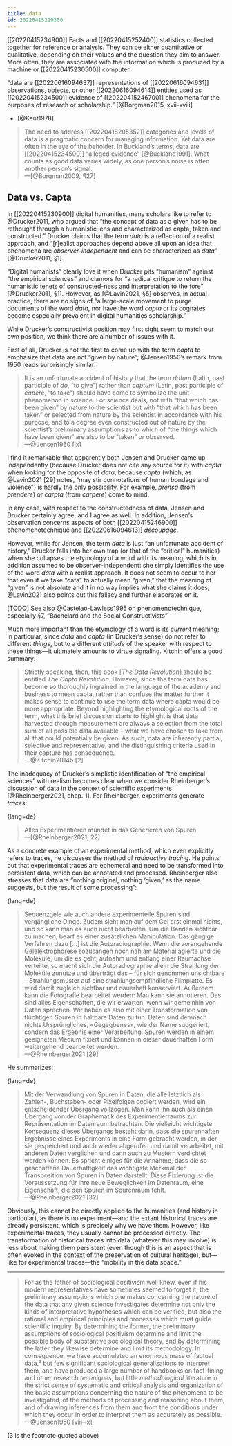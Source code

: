 ```yaml
---
title: data
id: 20220415229300
---
```


[[20220415234900]] Facts and [[20220415252400]] statistics collected together for reference or analysis. They can be either quantitative or qualitative, depending on their values and the question they aim to answer. More often, they are associated with the information which is produced by a machine or [[20220415230500]] computer.

“data are [[20220616094637]] representations of [[20220616094631]] observations, objects, or other [[20220616094614]] entities used as [[20220415234500]] evidence of [[20220415246700]] phenomena for the purposes of research or scholarship.” [@Borgman2015, xvii-xviii]

- [@Kent1978]

> The need to address [[20220418205352]] categories and levels of data is a pragmatic concern for managing information.  Yet data are often in the eye of the beholder.  In Buckland’s terms, data are [[20220415234500]] “alleged evidence”  [@Buckland1991].  What counts as good data varies widely, as one person’s noise is often another person’s signal.  
—[@Borgman2009, ¶27]

## Data vs. Capta

In [[20220415230900]] digital humanities, many scholars like to refer to @Drucker2011, who argued that “the concept of data as a given has to be rethought through a humanistic lens and characterized as capta, taken and constructed.”  Drucker claims that the term *data* is a reflection of a realist approach, and “[r]ealist approaches depend above all upon an idea that phenomena are *observer-independent* and can be characterized as *data*” [@Drucker2011, §1].

“Digital humanists” clearly love it when Drucker pits “humanism” against “the empirical sciences” and clamors for “a radical critique to return the humanistic tenets of constructed-ness and interpretation to the fore” [@Drucker2011, §1].  However, as [@Lavin2021, §5] observes, in actual practice, there are no signs of “a large-scale movement to purge documents of the word *data*, nor have the word *capta* or its cognates become especially prevalent in digital humanities scholarship.”

While Drucker’s constructivist position may first sight seem to match our own position, we think there are a number of issues with it.

First of all, Drucker is not the first to come up with the term *capta* to emphasize that data are not “given by nature”; @Jensen1950’s  remark from 1950 reads surprisingly similar:

> It is an unfortunate accident of history that the term *datum* (Latin, past participle of *do*, “to give”) rather than *captum* (Latin, past participle of *capere*, “to take”) should have come to symbolize the unit-phenomenon in science.  For science deals, not with “that which has been given” by nature to the scientist but with “that which has been taken” or selected from nature by the scientist in accordance with his purpose, and to a degree even constructed out of nature by the scientist’s preliminary assumptions as to which of “the things which have been given” are also to be “taken” or observed.  
—@Jensen1950 [ix]

I find it remarkable that apparently both Jensen and Drucker came up independently (because Drucker does not cite any source for it) with *capta* when looking for the opposite of *data*, because *capta* (which, as @Lavin2021 [29] notes, “may stir connotations of human bondage and violence”) is hardly the only possibility.  For example, *prensa* (from *prendere*) or *carpta* (from *carpere*) come to mind.

In any case, with respect to the constructedness of data, Jensen and Drucker certainly agree, and I agree as well.  In addition, Jensen’s observation concerns aspects of both [[20220415246900]] phenomenotechnique and [[20220616094613]] *découpage*.

However, while for Jensen, the term *data* is just “an unfortunate accident of history,” Drucker falls into her own trap (or that of the “critical” humanities) when she collapses the etymology of a word with its meaning, which is in addition assumed to be observer-independent: she simply identifies the use of the word *data* with a realist approach.  It does not seem to occur to her that even if we take “data” to actually mean “given,” that the meaning of “given” is not absolute and it in no way implies what she claims it does; @Lavin2021 also points out this fallacy and further elaborates on it.

[TODO] See also @Castelao-Lawless1995 on phenomenotechnique, especially §7, “Bachelard and the Social Constructivists”

Much more important than the etymology of a word is its *current* meaning; in particular, since *data* and *capta* (in Drucker’s sense) do not refer to different *things*, but to a different *attitude* of the speaker with respect to these things—it ultimately amounts to virtue signaling.  Kitchin offers a good summary:

> Strictly speaking, then, this book [*The Data Revolution*] should be entitled *The Capta Revolution*.  However, since the term data has become so thoroughly ingrained in the language of the academy and business to mean capta, rather than confuse the matter further it makes sense to continue to use the term data where capta would be more appropriate.  Beyond highlighting the etymological roots of the term, what this brief discussion starts to highlight is that data harvested through measurement are always a selection from the total sum of all possible data available – what we have chosen to take from all that could potentially be given.  As such, data are inherently partial, selective and representative, and the distinguishing criteria used in their capture has consequence.  
—@Kitchin2014b [2]

The inadequacy of Drucker’s simplistic identification of “the empirical sciences” with realism becomes clear when we consider Rheinberger’s discussion of data in the context of scientific experiments [@Rheinberger2021, chap. 1].  For Rheinberger, experiments generate *traces*:

{lang=de}
> Alles Experimentieren mündet in das Generieren von Spuren.  
—[@Rheinberger2021, 22]

As a concrete example of an experimental method, which even explicitly refers to traces, he discusses the method of *radioactive tracing*.  He points out that experimental traces are ephemeral and need to be transformed into persistent data, which can be annotated and processed.  Rheinberger also stresses that data are “nothing original, nothing ‘given,’ as the name suggests, but the result of some processing”:

{lang=de}
> Sequenzgele wie auch andere experimentelle Spuren sind vergängliche Dinge. Zudem sieht man auf dem Gel erst einmal nichts, und so kann man es auch nicht bearbeiten. Um die Banden sichtbar zu machen, bearf es einer zusätzlichen Manipulation. Das gängige Verfahren dazu […] ist die Autoradiographie. Wenn die vorangehende Gelelektrophorese sozusangen noch nah am Material agierte und die Moleküle, um die es geht, aufnahm und entlang einer Raumachse verteilte, so macht sich die Autoradiographie allein die Strahlung der Moleküle zunutze und überträgt das – für sich genommen unsichtbare – Strahlungsmuster auf eine strahlungsempfindliche Filmplatte. Es wird damit zugleich sichtbar und dauerhaft konserviert. Außerdem kann die Fotografie bearbeitet werden: Man kann sie annotieren. Das sind alles Eigenschaften, die wir erwarten, wenn wir gemeinhin von Daten sprechen. Wir haben es also mit einer Transformation von flüchtigen Spuren in haltbare Daten zu tun. Daten sind demnach nichts Ursprüngliches, «Gegegbenes», wie der Name suggeriert, sondern das Ergebnis einer Verarbeitung. Spuren werden in einem geeigneten Medium fixiert und können in dieser dauerhaften Form weitergehend bearbeitet werden.  
—@Rheinberger2021 [29]

He summarizes:

{lang=de}
> Mit der Verwandlung von Spuren in Daten, die alle letztlich als Zahlen-, Buchstaben- oder Pixelfolgen codiert werden, wird ein entscheidender Übergang vollzogen. Man kann ihn auch als einen Übergang von der Graphematik des Experimentierraums zur Repräsentation im Datenraum betrachten. Die vielleicht wichtigste Konsequenz dieses Übergangs besteht darin, dass die spurenhaften Ergebnisse eines Experiments in eine Form gebracht werden, in der sie gespeichert und auch wieder abgerufen und damit verarbeitet, mit anderen Daten verglichen und dann auch zu Mustern verdichtet werden können. Es spricht einiges für die Annahme, dass die so geschaffene Dauerhaftigkeit das wichtigste Merkmal der Transposition von Spuren in Daten darstellt. Diese Fixierung ist die Voraussetzung für ihre neue Beweglichkeit im Datenraum, eine Eigenschaft, die den Spuren im Spurenraum fehlt.  
—@Rheinberger2021 [32]

Obviously, this cannot be directly applied to the humanities (and history in particular), as there is no experiment—and the extant historical traces are already persistent, which is precisely why we have them.  However, like experimental traces, they usually cannot be processed directly.  The transformation of historical traces into data (whatever this may involve) is less about making them persistent (even though this is an aspect that is often evoked in the context of the preservation of cultural heritage), but—like for experimental traces—the “mobility in the data space.”

-----

> For as the  father of sociological positivism well knew, even if his modern representatives have sometimes seemed to forget it, the preliminary assumptions which one makes concerning the nature of the data that any given science investigates determine not only the kinds of interpretative hypotheses which can be verified, but also the rational and empirical principles and processes which must guide scientific inquiry.  By determining the former, the preliminary assumptions of sociological positivism determine and limit the possible body of substantive sociological theory, and by determining the latter they likewise determine and limit its methodology.  In consequence, we have accumulated an enormous mass of factual data,³ but few significant sociological generalizations to interpret them, and have produced a large number of handbooks on fact-fining and other research *techniques*, but little *methodological* literature in the strict sense of systematic and critical analysis and organization of the basic assumptions concerning the nature of the phenomena to be investigated, of the methods of processing and reasoning about them, and of drawing inferences from them and from the conditions under which they occur in order to interpret them as accurately as possible.
—@Jensen1950 [viii–ix]

(3 is the footnote quoted above)
